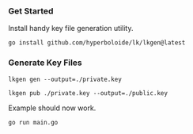### Get Started

Install handy key file generation utility.

```go install github.com/hyperboloide/lk/lkgen@latest```

### Generate Key Files

```lkgen gen --output=./private.key```

```lkgen pub ./private.key --output=./public.key```

Example should now work.

```go run main.go```


